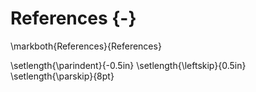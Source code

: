 # References {-}



<!--



\singlespacing
\sloppy

-->

\markboth{References}{References} <!-- This manually sets the header for this unnumbered chapter -->

<!--

\noindent
\setlength{\parindent}{-0.20in}
\setlength{\leftskip}{0.20in}
\setlength{\parskip}{8pt}

-->

\setlength{\parindent}{-0.5in} <!-- config from papaja -->
\setlength{\leftskip}{0.5in}
\setlength{\parskip}{8pt}
